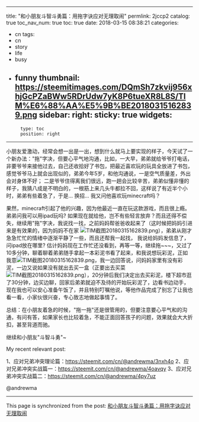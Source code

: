 
---
title: "和小朋友斗智斗勇篇：用拖字诀应对无理取闹"
permlink: 2jccp2
catalog: true
toc_nav_num: true
toc: true
date: 2018-03-15 08:38:21
categories:
- cn
tags:
- cn
- story
- life
- busy
- funny
thumbnail: https://steemitimages.com/DQmSh7zkvij956xhjGcPZaBWw5RDrUdw7yK8P6tueXR8L8S/TIM%E6%88%AA%E5%9B%BE20180315162839.png
sidebar:
    right:
        sticky: true
widgets:
    -
        type: toc
        position: right
---


小朋友爱激动，经常会想一出是一出，想到什么就马上要实现的样子，今天试了一个新办法："拖"字决，但要心平气地沟通，比如，一大早，弟弟就给爷爷打电话，非要爷爷来接他过去，自己还收拾好了书包，把最近喜欢玩的玩具全放进了书包，感觉爷爷马上就会出现似的，弟弟今年5岁，和他沟通说，一是空气质量差，外出会对身体不好； 二是爷爷住得离我们很远，跑一趟会比较辛苦，弟弟似懂非懂的样子，我猜八成是不明白的，一根筋上来几头牛都拉不回，这样说了有近半个小时，弟弟有些着急了，于是...  换招... 我又问他喜欢玩minecraft吗？

果然，minecraft引起了他的兴趣，因为他最近一直在玩这款游戏，而且很上瘾。弟弟问我可以用ipad玩吗? 如果现在就给他，岂不有些轻言放弃？而且还得不偿失，继续用"拖"字决，我说找一找，之前妈妈帮爸爸收起来了（这时候把妈妈引进来是有效果的，因为妈妈不在家  ![TIM截图20180315162839.png](https://steemitimages.com/DQmSh7zkvij956xhjGcPZaBWw5RDrUdw7yK8P6tueXR8L8S/TIM%E6%88%AA%E5%9B%BE20180315162839.png)），弟弟从刚才急急忙忙的情绪中逐渐平静了一些，而且还帮我一起找， 我说给妈妈发信息了，问ipad放在哪里?  估计妈妈现在工作忙还没看到，再等一等，继续拖~~~，又过了10多分钟，聊着聊着弟弟随手拿起一本彩泥书看了起来，和我说想玩彩泥，正如我意![TIM截图20180315162839.png](https://steemitimages.com/DQmSh7zkvij956xhjGcPZaBWw5RDrUdw7yK8P6tueXR8L8S/TIM%E6%88%AA%E5%9B%BE20180315162839.png)，我一边回答说，问妈妈家里有没有彩泥，一边又说如果没有就出去买一盒（正要出去买菜![TIM截图20180315162839.png](https://steemitimages.com/DQmSh7zkvij956xhjGcPZaBWw5RDrUdw7yK8P6tueXR8L8S/TIM%E6%88%AA%E5%9B%BE20180315162839.png)），20分钟后我们决定出去买彩泥，楼下超市逛了30分钟，边买边聊，回家后弟弟就迫不及待的开始玩彩泥了，边看书边动手，现在我也可以安心准备午饭了，并且特别叮嘱他说，等他作品完成了别忘了让我也看一看，小家伙很兴奋，专心致志地做起事情了。

总结：在小朋友着急的时候，"拖一拖"还是很管用的，但要注意要心平气和的沟通，有问有答，如果家长也比较着急，不能正面回答孩子的问题，效果就会大大折扣，甚至背道而驰。

继续和小朋友"斗智斗勇"~

My recent relevant post:

1、应对兄弟冲突理论篇：https://steemit.com/cn/@andrewma/3nxh4o
2、应对兄弟冲突实战篇一：https://steemit.com/cn/@andrewma/4oavqy
3、应对兄弟冲突实战篇二：https://steemit.com/cn/@andrewma/4py7uz

@andrewma

- - -

This page is synchronized from the post: [和小朋友斗智斗勇篇：用拖字诀应对无理取闹](https://steemit.com/@andrewma/2jccp2)
